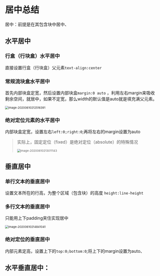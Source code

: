 # 居中总结

居中：前提是在其包含块中居中、

## 水平居中

### 行盒（行块盒）水平居中

直接设置行盒（行块盒）父元素`text-align:center`

### 常规流块盒水平居中

首先内部块盒定宽，然后设置内部块盒`margin:0 auto`  ，利用左右margin来吸收剩余空间，就居中，如果不定宽，那么width的默认值是auto就是填充满父元素。

<img src="../assets/image-20200610212516391.png" alt="image-20200610212516391" style="zoom: 67%;" />

### 绝对定位元素的水平居中

内部块盒定宽，设置左右`left:0;right:0`;再将左右的margin设置为auto

> 实际上，固定定位（fixed）是绝对定位（absolute）的特殊情况
>
> <img src="../assets/image-20200610213011143.png" alt="image-20200610213011143" style="zoom:67%;" />



## 垂直居中

### 单行文本的垂直居中

设置文本所在的行高，为整个区域（包含块）的高度 `height:line-height`

### 多行文本的垂直居中

只能用上下padding夹住实现居中

<img src="../assets/image-20200610214841041.png" alt="image-20200610214841041" style="zoom:67%;" />

### 绝对定位的垂直居中

内部元素定高，设置上下的`top:0;bottom:0`;将上下的margin设置为auto、



## 水平垂直居中：